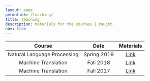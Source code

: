 ```yaml
---
layout: page
permalink: /teaching/
title: teaching
description: Materials for the courses I taught.
nav: true
---
```


| Course   |      Date      |  Materials |
|:----------:|:-------------:|:------:|
| Natural Language Processing | Spring 2019 | [Link](https://github.com/tartu-nlp-2019/Practicals) |
| Machine Translation  | Fall 2018 | [Link](https://github.com/mt2018-tartu-shared-task) |
| Machine Translation  | Fall 2017 | [Link](https://github.com/mt2017-tartu-shared-task) |